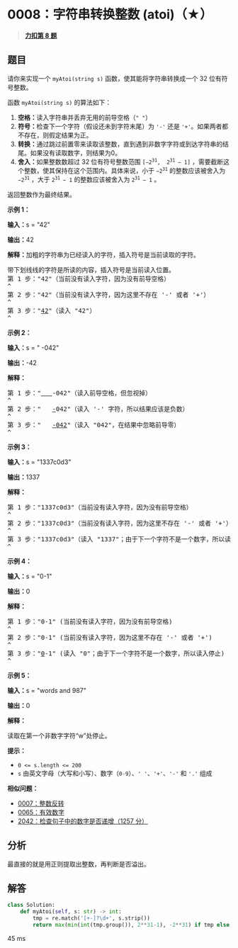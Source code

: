 # 0008：字符串转换整数 (atoi)（★）


> <u>**[力扣第 8 题](https://leetcode.cn/problems/string-to-integer-atoi/)**</u>

## 题目

<p>请你来实现一个 <code>myAtoi(string s)</code> 函数，使其能将字符串转换成一个 32 位有符号整数。</p>

<p>函数 <code>myAtoi(string s)</code> 的算法如下：</p>

<ol>
<li><strong>空格：</strong>读入字符串并丢弃无用的前导空格（<code>" "</code>）</li>
<li><strong>符号：</strong>检查下一个字符（假设还未到字符末尾）为 <code>'-'</code> 还是 <code>'+'</code>。如果两者都不存在，则假定结果为正。</li>
<li><strong>转换：</strong>通过跳过前置零来读取该整数，直到遇到非数字字符或到达字符串的结尾。如果没有读取数字，则结果为0。</li>
<li><b>舍入：</b>如果整数数超过 32 位有符号整数范围 <code>[−2<sup>31</sup>,  2<sup>31 </sup>− 1]</code> ，需要截断这个整数，使其保持在这个范围内。具体来说，小于 <code>−2<sup>31</sup></code> 的整数应该被舍入为 <code>−2<sup>31</sup></code> ，大于 <code>2<sup>31 </sup>− 1</code> 的整数应该被舍入为 <code>2<sup>31 </sup>− 1</code> 。</li>
</ol>

<p>返回整数作为最终结果。</p>



<p><strong class="example">示例 1：</strong></p>

<div class="example-block">
<p><strong>输入：</strong><span class="example-io">s = "42"</span></p>

<p><strong>输出：</strong><span class="example-io">42</span></p>

<p><strong>解释：</strong>加粗的字符串为已经读入的字符，插入符号是当前读取的字符。</p>

<pre>
带下划线线的字符是所读的内容，插入符号是当前读入位置。
第 1 步："42"（当前没有读入字符，因为没有前导空格）
^
第 2 步："42"（当前没有读入字符，因为这里不存在 '-' 或者 '+'）
^
第 3 步："<u>42</u>"（读入 "42"）
^
</pre>
</div>

<p><strong class="example">示例 2：</strong></p>

<div class="example-block">
<p><strong>输入：</strong><span class="example-io">s = " -042"</span></p>

<p><strong>输出：</strong><span class="example-io">-42</span></p>

<p><strong>解释：</strong></p>

<pre>
第 1 步："<u><strong>   </strong></u>-042"（读入前导空格，但忽视掉）
^
第 2 步："   <u>-</u>042"（读入 '-' 字符，所以结果应该是负数）
^
第 3 步："   <u>-042</u>"（读入 "042"，在结果中忽略前导零）
^
</pre>
</div>

<p><strong class="example">示例 3：</strong></p>

<div class="example-block">
<p><strong>输入：</strong><span class="example-io">s = "</span>1337c0d3<span class="example-io">"</span></p>

<p><strong>输出：</strong><span class="example-io">1337</span></p>

<p><strong>解释：</strong></p>

<pre>
第 1 步："1337c0d3"（当前没有读入字符，因为没有前导空格）
^
第 2 步："1337c0d3"（当前没有读入字符，因为这里不存在 '-' 或者 '+'）
^
第 3 步："1337c0d3"（读入 "1337"；由于下一个字符不是一个数字，所以读入停止）
^
</pre>
</div>

<p><strong class="example">示例 4：</strong></p>

<div class="example-block">
<p><strong>输入：</strong><span class="example-io">s = "0-1"</span></p>

<p><span class="example-io"><b>输出：</b>0</span></p>

<p><strong>解释：</strong></p>

<pre>
第 1 步："0-1" (当前没有读入字符，因为没有前导空格)
^
第 2 步："0-1" (当前没有读入字符，因为这里不存在 '-' 或者 '+')
^
第 3 步："<u>0</u>-1" (读入 "0"；由于下一个字符不是一个数字，所以读入停止)
^
</pre>
</div>

<p><strong class="example">示例 5：</strong></p>

<div class="example-block">
<p><strong>输入：</strong><span class="example-io">s = "words and 987"</span></p>

<p><strong>输出：</strong><span class="example-io">0</span></p>

<p><strong>解释：</strong></p>

<p>读取在第一个非数字字符“w”处停止。</p>
</div>



<p><strong>提示：</strong></p>

<ul>
<li><code>0 &lt;= s.length &lt;= 200</code></li>
<li><code>s</code> 由英文字母（大写和小写）、数字（<code>0-9</code>）、<code>' '</code>、<code>'+'</code>、<code>'-'</code> 和 <code>'.'</code> 组成</li>
</ul>


**相似问题：**
- [0007：整数反转](/leetcode/0007)
- [0065：有效数字](/leetcode/0065)
- [2042：检查句子中的数字是否递增（1257 分）](/leetcode/2042)


## 分析


最直接的就是用正则提取出整数，再判断是否溢出。


## 解答

```python
class Solution:
    def myAtoi(self, s: str) -> int:
        tmp = re.match('[+-]?\d+', s.strip())
        return max(min(int(tmp.group()), 2**31-1), -2**31) if tmp else 0
```
45 ms



